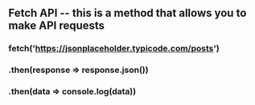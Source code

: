 ## Fetch API -- this is a method that allows you to make API requests
### fetch('https://jsonplaceholder.typicode.com/posts')
###    .then(response => response.json())
###    .then(data => console.log(data))

